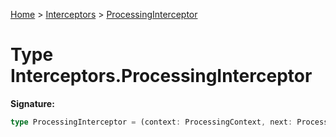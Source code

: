 [Home](../../../index.md) &gt; [Interceptors](../../interceptors.md) &gt; [ProcessingInterceptor](./processinginterceptor.md)

# Type Interceptors.ProcessingInterceptor

<b>Signature:</b>

```typescript
type ProcessingInterceptor = (context: ProcessingContext, next: ProcessingNext) => Promise<void>;
```
